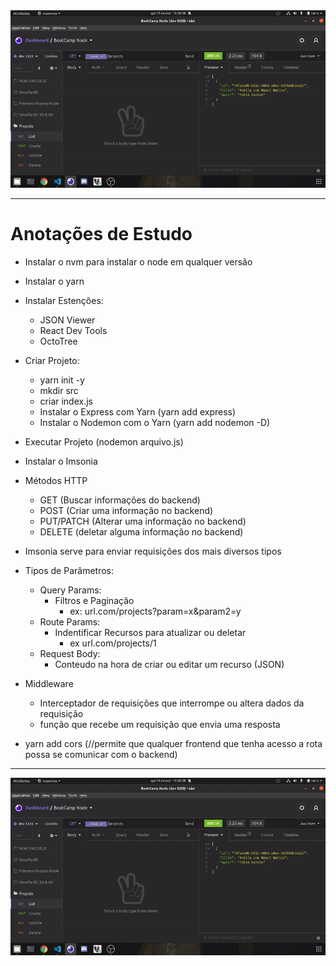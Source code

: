<img alt="gif" src="gif.gif">
<hr>

# Anotações de Estudo

- Instalar o nvm para instalar o node em qualquer versão
- Instalar o yarn
- Instalar Estenções:
    - JSON Viewer
    - React Dev Tools
    - OctoTree
- Criar Projeto:
    - yarn init -y
    - mkdir src
    - criar index.js
    - Instalar o Express com Yarn (yarn add express)
    - Instalar o Nodemon com o Yarn (yarn add nodemon -D)
- Executar Projeto (nodemon arquivo.js)
- Instalar o Imsonia
- Métodos HTTP
    - GET (Buscar informações do backend)
    - POST (Criar uma informação no backend)
    - PUT/PATCH (Alterar uma informação no backend)
    - DELETE (deletar alguma informação no backend)
- Imsonia serve para enviar requisições dos mais diversos tipos
- Tipos de Parâmetros:
    - Query Params:
        - Filtros e Paginação
            - ex: url.com/projects?param=x&param2=y
    - Route Params:
        - Indentificar Recursos para atualizar ou deletar
            - ex url.com/projects/1
    - Request Body:
        - Conteudo na hora de criar ou editar um recurso (JSON)
- Middleware
    - Interceptador de requisições que interrompe ou altera dados da requisição
    - função que recebe um requisição que envia uma resposta
  
- yarn add cors (//permite que qualquer frontend que tenha acesso a rota possa se comunicar com o backend)
<hr>
<img alt="gif" src="gif.gif">

